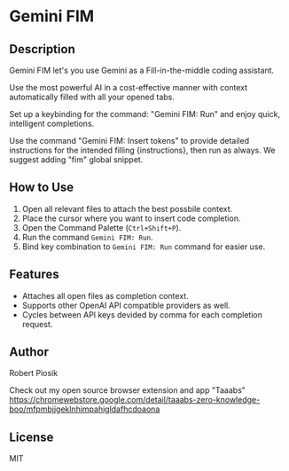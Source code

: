 # Gemini FIM

## Description

Gemini FIM let's you use Gemini as a Fill-in-the-middle coding assistant.

Use the most powerful AI in a cost-effective manner with context automatically filled with all your opened tabs.

Set up a keybinding for the command: "Gemini FIM: Run" and enjoy quick, intelligent completions.

Use the command "Gemini FIM: Insert <FIM></FIM> tokens" to provide detailed instructions for the intended filling <FIM>{instructions}</FIM>, then run as always. We suggest adding "fim" global snippet.

## How to Use

1. Open all relevant files to attach the best possbile context.
2. Place the cursor where you want to insert code completion.
3. Open the Command Palette (`Ctrl+Shift+P`).
4. Run the command `Gemini FIM: Run`.
5. Bind key combination to `Gemini FIM: Run` command for easier use.

## Features

- Attaches all open files as completion context.
- Supports other OpenAI API compatible providers as well.
- Cycles between API keys devided by comma for each completion request.

## Author

Robert Piosik

Check out my open source browser extension and app "Taaabs" https://chromewebstore.google.com/detail/taaabs-zero-knowledge-boo/mfpmbjjgeklnhjmpahigldafhcdoaona

## License

MIT
